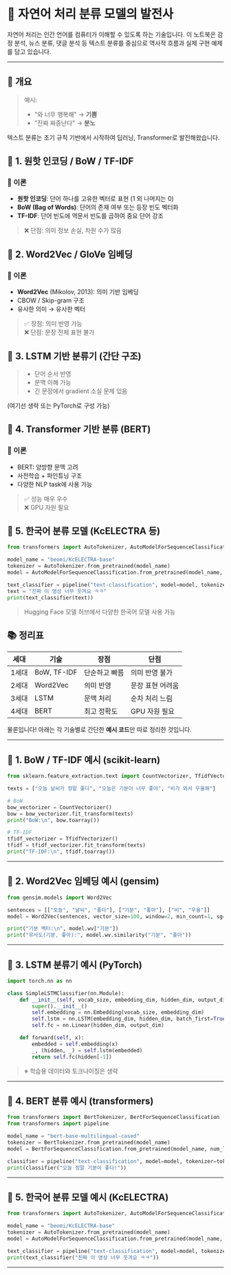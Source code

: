 # 📘 자연어 처리 분류 모델의 발전사

자연어 처리는 인간 언어를 컴퓨터가 이해할 수 있도록 하는 기술입니다. 이 노트북은 감정 분석, 뉴스 분류, 댓글 분석 등 텍스트 분류를 중심으로 역사적 흐름과 실제 구현 예제를 담고 있습니다.

---

## 🧭 개요

> 예시:  
> - "와 너무 행복해" → **기쁨**  
> - "진짜 짜증난다" → **분노**

텍스트 분류는 초기 규칙 기반에서 시작하여 딥러닝, Transformer로 발전해왔습니다.


## 🧩 1. 원핫 인코딩 / BoW / TF-IDF

### 📖 이론
- **원핫 인코딩**: 단어 하나를 고유한 벡터로 표현 (1 외 나머지는 0)
- **BoW (Bag of Words)**: 단어의 존재 여부 또는 등장 빈도 벡터화
- **TF-IDF**: 단어 빈도에 역문서 빈도를 곱하여 중요 단어 강조

> ❌ 단점: 의미 정보 손실, 차원 수가 많음


## 🧬 2. Word2Vec / GloVe 임베딩

### 📖 이론
- **Word2Vec** (Mikolov, 2013): 의미 기반 임베딩
- CBOW / Skip-gram 구조
- 유사한 의미 → 유사한 벡터

> ✅ 장점: 의미 반영 가능  
> ❌ 단점: 문장 전체 표현 불가


## 🧠 3. LSTM 기반 분류기 (간단 구조)

> - 단어 순서 반영  
> - 문맥 이해 가능  
> - 긴 문장에서 gradient 소실 문제 있음

(여기선 생략 또는 PyTorch로 구성 가능)


## 🔮 4. Transformer 기반 분류 (BERT)

### 📖 이론
- BERT: 양방향 문맥 고려
- 사전학습 + 파인튜닝 구조
- 다양한 NLP task에 사용 가능

> ✅ 성능 매우 우수  
> ❌ GPU 자원 필요


## 🧠 5. 한국어 분류 모델 (KcELECTRA 등)

```python
from transformers import AutoTokenizer, AutoModelForSequenceClassification, pipeline

model_name = "beomi/KcELECTRA-base"
tokenizer = AutoTokenizer.from_pretrained(model_name)
model = AutoModelForSequenceClassification.from_pretrained(model_name, num_labels=3)

text_classifier = pipeline("text-classification", model=model, tokenizer=tokenizer)
text = "진짜 이 영상 너무 웃겨요 ㅋㅋ"
print(text_classifier(text))
```

> Hugging Face 모델 허브에서 다양한 한국어 모델 사용 가능


## 📚 정리표

| 세대 | 기술 | 장점 | 단점 |
|------|------|------|------|
| 1세대 | BoW, TF-IDF | 단순하고 빠름 | 의미 반영 불가 |
| 2세대 | Word2Vec | 의미 반영 | 문장 표현 어려움 |
| 3세대 | LSTM | 문맥 처리 | 순차 처리 느림 |
| 4세대 | BERT | 최고 정확도 | GPU 자원 필요 |


물론입니다! 아래는 각 기술별로 간단한 **예시 코드**만 따로 정리한 것입니다.  

---

## 🧩 1. BoW / TF-IDF 예시 (scikit-learn)

```python
from sklearn.feature_extraction.text import CountVectorizer, TfidfVectorizer

texts = ["오늘 날씨가 정말 좋다", "오늘은 기분이 너무 좋아", "비가 와서 우울해"]

# BoW
bow_vectorizer = CountVectorizer()
bow = bow_vectorizer.fit_transform(texts)
print("BoW:\n", bow.toarray())

# TF-IDF
tfidf_vectorizer = TfidfVectorizer()
tfidf = tfidf_vectorizer.fit_transform(texts)
print("TF-IDF:\n", tfidf.toarray())
```

---

## 🧬 2. Word2Vec 임베딩 예시 (gensim)

```python
from gensim.models import Word2Vec

sentences = [["오늘", "날씨", "좋다"], ["기분", "좋아"], ["비", "우울"]]
model = Word2Vec(sentences, vector_size=100, window=2, min_count=1, sg=0)  # CBOW

print("기분 벡터:\n", model.wv["기분"])
print("유사도(기분, 좋아):", model.wv.similarity("기분", "좋아"))
```

---

## 🧠 3. LSTM 분류기 예시 (PyTorch)

```python
import torch.nn as nn

class SimpleLSTMClassifier(nn.Module):
    def __init__(self, vocab_size, embedding_dim, hidden_dim, output_dim):
        super().__init__()
        self.embedding = nn.Embedding(vocab_size, embedding_dim)
        self.lstm = nn.LSTM(embedding_dim, hidden_dim, batch_first=True)
        self.fc = nn.Linear(hidden_dim, output_dim)

    def forward(self, x):
        embedded = self.embedding(x)
        _, (hidden, _) = self.lstm(embedded)
        return self.fc(hidden[-1])
```

> ※ 학습용 데이터와 토크나이징은 생략

---

## 🔮 4. BERT 분류 예시 (transformers)

```python
from transformers import BertTokenizer, BertForSequenceClassification
from transformers import pipeline

model_name = "bert-base-multilingual-cased"
tokenizer = BertTokenizer.from_pretrained(model_name)
model = BertForSequenceClassification.from_pretrained(model_name, num_labels=2)

classifier = pipeline("text-classification", model=model, tokenizer=tokenizer)
print(classifier("오늘 정말 기분이 좋다!"))
```

---

## 🧠 5. 한국어 분류 모델 예시 (KcELECTRA)

```python
from transformers import AutoTokenizer, AutoModelForSequenceClassification, pipeline

model_name = "beomi/KcELECTRA-base"
tokenizer = AutoTokenizer.from_pretrained(model_name)
model = AutoModelForSequenceClassification.from_pretrained(model_name, num_labels=3)

text_classifier = pipeline("text-classification", model=model, tokenizer=tokenizer)
print(text_classifier("진짜 이 영상 너무 웃겨요 ㅋㅋ"))
```

---




